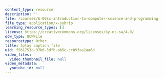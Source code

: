 ```yaml
---
content_type: resource
description: ''
file: /courses/6-00sc-introduction-to-computer-science-and-programming-spring-2011/f561753d37b65dfbab5ccc89faa2aa6d_5gt2WDBl8-0.vtt
file_type: application/x-subrip
learning_resource_types: []
license: https://creativecommons.org/licenses/by-nc-sa/4.0/
ocw_type: OCWFile
resourcetype: Other
title: 3play caption file
uid: f561753d-37b6-5dfb-ab5c-cc89faa2aa6d
video_files:
  video_thumbnail_file: null
video_metadata:
  youtube_id: null
---
```

